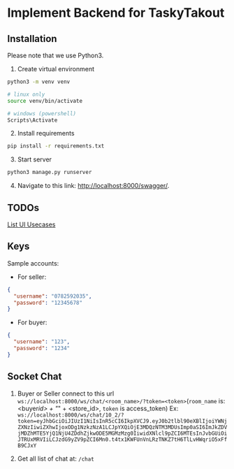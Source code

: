# Implement Backend for TaskyTakout

## Installation

Please note that we use Python3.

1. Create virtual environment

```bash
python3 -m venv venv

# linux only
source venv/bin/activate

# windows (powershell)
Scripts\Activate
```

2. Install requirements

```bash
pip install -r requirements.txt
```

3. Start server

```bash
python3 manage.py runserver
```

4. Navigate to this link: [http://localhost:8000/swagger/](http://localhost:8000/swagger/).

## TODOs

[List UI Usecases](https://docs.google.com/spreadsheets/d/1yH2P1UtLlyWZNL87CDAHikUZFfhJuQUGOxtdd9LmiZE/edit#gid=816855299)

## Keys

Sample accounts:

- For seller:

```json
{
  "username": "0782592035",
  "password": "12345678"
}
```

- For buyer:

```json
{
  "username": "123",
  "password": "1234"
}
```

## Socket Chat

1. Buyer or Seller connect to this url `ws://localhost:8000/ws/chat/<room_name>/?token=<token>`(`room_name` is: <buyer*id> + "*" + <store_id>, `token` is access_token)
   Ex: `ws://localhost:8000/ws/chat/10_2/?token=eyJhbGciOiJIUzI1NiIsInR5cCI6IkpXVCJ9.eyJ0b2tlbl90eXBlIjoiYWNjZXNzIiwiZXhwIjoxODg1NzkzNzA1LCJpYXQiOjE3MDQzNTM3MDUsImp0aSI6ImJkZDVjMDZhMTE5YjQ1NjU4ZDdhZjkwODE5MGMzMzg0IiwidXNlcl9pZCI6MTEsInJvbGUiOiJTRUxMRVIiLCJzdG9yZV9pZCI6Mn0.t4tx1KWFUnVnLRzTNKZ7tH6TlLvHWqriO5xFfB9CJxY`

2. Get all list of chat at: `/chat`
